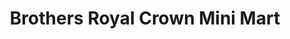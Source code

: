 ---
title: "Brothers Royal Crown Mini Mart"
url: /atwater/brothers-royal-crown-mini-mart/
shop: alcohol
---